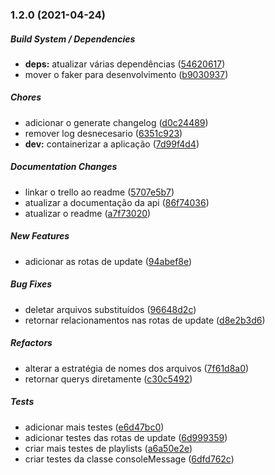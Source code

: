 ### 1.2.0 (2021-04-24)

##### Build System / Dependencies

* **deps:**  atualizar várias dependências ([54620617](https://github.com/JorgeLNJunior/lofi-radio-api/commit/54620617d38667881541546573898b3307b58b12))
*  mover o faker para desenvolvimento ([b9030937](https://github.com/JorgeLNJunior/lofi-radio-api/commit/b903093742eaa41f0b7300c136b23c9ed9ec00ca))

##### Chores

*  adicionar o generate changelog ([d0c24489](https://github.com/JorgeLNJunior/lofi-radio-api/commit/d0c24489418f656b06b68341ff9591441b57883b))
*  remover log desnecesario ([6351c923](https://github.com/JorgeLNJunior/lofi-radio-api/commit/6351c923c29979c31a7202295e76e82f9e296989))
* **dev:**  containerizar a aplicação ([7d99f4d4](https://github.com/JorgeLNJunior/lofi-radio-api/commit/7d99f4d4ed6f6f527f48e161726bd3ae6045648e))

##### Documentation Changes

*  linkar o trello ao readme ([5707e5b7](https://github.com/JorgeLNJunior/lofi-radio-api/commit/5707e5b71bb46a744a42efd38e5c04098ef654c8))
*  atualizar a documentação da api ([86f74036](https://github.com/JorgeLNJunior/lofi-radio-api/commit/86f740364f930857fd0180997ab400d3865aa169))
*  atualizar o readme ([a7f73020](https://github.com/JorgeLNJunior/lofi-radio-api/commit/a7f730209ebacbef7cdb00bcbb642c50d49baf52))

##### New Features

*  adicionar as rotas de update ([94abef8e](https://github.com/JorgeLNJunior/lofi-radio-api/commit/94abef8ed17329ba663b3e94a4ef9ad30bf440a9))

##### Bug Fixes

*  deletar arquivos substituídos ([96648d2c](https://github.com/JorgeLNJunior/lofi-radio-api/commit/96648d2c29f29928c1bc5c16d91da28100f9654e))
*  retornar relacionamentos nas rotas de update ([d8e2b3d6](https://github.com/JorgeLNJunior/lofi-radio-api/commit/d8e2b3d699d6ee63a0ea88ce700c9a4138a8e7a0))

##### Refactors

*  alterar a estratégia de nomes dos arquivos ([7f61d8a0](https://github.com/JorgeLNJunior/lofi-radio-api/commit/7f61d8a023432305f249952d8393df276cd04fd7))
*  retornar querys diretamente ([c30c5492](https://github.com/JorgeLNJunior/lofi-radio-api/commit/c30c5492b2bd413ca3cc8c8711ab34fcb9cf5b5b))

##### Tests

*  adicionar mais testes ([e6d47bc0](https://github.com/JorgeLNJunior/lofi-radio-api/commit/e6d47bc09bc4f2ac3dd2f16491d10164201c8ebd))
*  adicionar testes das rotas de update ([6d999359](https://github.com/JorgeLNJunior/lofi-radio-api/commit/6d999359f3cfaae4aad45bca1847f8dca844c6cc))
*  criar mais testes de playlists ([a6a50e2e](https://github.com/JorgeLNJunior/lofi-radio-api/commit/a6a50e2e605797660e3ecc4bf77486c94101cad0))
*  criar testes da classe consoleMessage ([6dfd762c](https://github.com/JorgeLNJunior/lofi-radio-api/commit/6dfd762c871307185b387a1c4c6cfceb6462709e))

